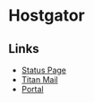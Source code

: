 # Hostgator

## Links

- [Status Page](https://status.hostgator.com.br)
- [Titan Mail](https://app.titan.email)
- [Portal](https://portal.hostgator.com)

<!--
https://support.titan.email/hc/en-us/articles/900000215446-Configure-Titan-on-other-apps-using-IMAP-POP
-->
